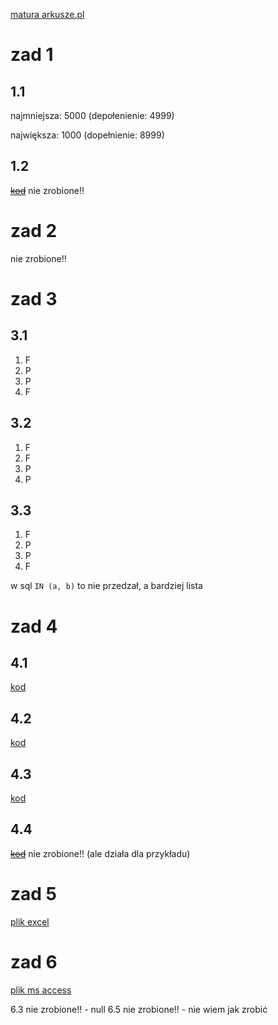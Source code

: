 [matura arkusze.pl](https://arkusze.pl/matura-informatyka-2021-maj-poziom-rozszerzony/)

# zad 1
## 1.1
najmniejsza: 5000 (depołenienie: 4999)

największa: 1000 (dopełnienie: 8999)


## 1.2
~~[kod](cz1/1/1_2.cpp)~~
nie zrobione!!



# zad 2
nie zrobione!!



# zad 3
## 3.1
1. F
2. P
3. P
4. F


## 3.2
1. F
2. F
3. P
4. P


## 3.3
1. F
2. P
3. P
4. F

w sql `IN (a, b)` to nie przedzał, a bardziej lista



# zad 4
## 4.1
[kod](cz2/4/4_1.cpp)

## 4.2
[kod](cz2/4/4_2.cpp)

## 4.3
[kod](cz2/4/4_3.cpp)

## 4.4
~~[kod](cz2/4/4_4.cpp)~~
nie zrobione!! (ale działa dla przykładu)



# zad 5
[plik excel](cz2/5/wodociagi.xlsx)



# zad 6
[plik ms access](cz2/6/bitwa.accdb)

6.3 nie zrobione!! - null
6.5 nie zrobione!! - nie wiem jak zrobić